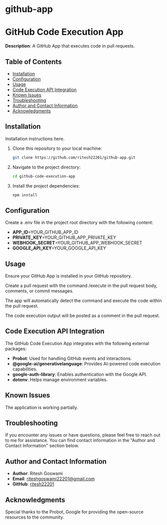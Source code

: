 # github-app

# GitHub Code Execution App

**Description**: A GitHub App that executes code in pull requests.

## Table of Contents

- [Installation](#installation)
- [Configuration](#configuration)
- [Usage](#usage)
- [Code Execution API Integration](#code-execution-api-integration)
- [Known Issues](#known-issues)
- [Troubleshooting](#troubleshooting)
- [Author and Contact Information](#author-and-contact-information)
- [Acknowledgments](#acknowledgments)

## Installation

Installation instructions here.

1. Clone this repository to your local machine:

   ```bash
   git clone https://github.com/ritesh22201/github-app.git
   ```

2. Navigate to the project directory:
   
   ```bash
   cd github-code-execution-app
   ```

3. Install the project dependencies:
   
   ```bash
   npm install
   ```

## Configuration

Create a .env file in the project root directory with the following content:

- **APP_ID**=YOUR_GITHUB_APP_ID
- **PRIVATE_KEY**=YOUR_GITHUB_APP_PRIVATE_KEY
- **WEBHOOK_SECRET**=YOUR_GITHUB_APP_WEBHOOK_SECRET
- **GOOGLE_API_KEY**=YOUR_GOOGLE_API_KEY


## Usage

Ensure your GitHub App is installed in your GitHub repository.

Create a pull request with the command /execute in the pull request body, comments, or commit messages.

The app will automatically detect the command and execute the code within the pull request.

The code execution output will be posted as a comment in the pull request.


## Code Execution API Integration

The GitHub Code Execution App integrates with the following external packages:

- **Probot**: Used for handling GitHub events and interactions.
- **@google-ai/generativelanguage**: Provides AI-powered code execution capabilities.
- **google-auth-library**: Enables authentication with the Google API.
- **dotenv**: Helps manage environment variables.

## Known Issues

The application is working partially.

## Troubleshooting

If you encounter any issues or have questions, please feel free to reach out to me for assistance. You can find contact information in the "Author and Contact Information" section below.

## Author and Contact Information

- **Author**: Ritesh Goswami
- **Email**: riteshgoswami22201@gmail.com
- **GitHub**: [ritesh22201](https://github.com/ritesh22201)

## Acknowledgments

Special thanks to the Probot, Google for providing the open-source resources to the community.
